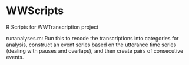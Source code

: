 # WWScripts
R Scripts for WWTranscription project

runanalyses.m: Run this to recode the transcriptions into categories for analysis, construct an event series based on the utterance time series (dealing with pauses and overlaps), and then create pairs of consecutive events.
